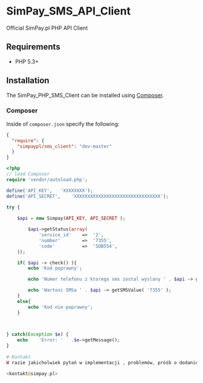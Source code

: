 # SimPay_SMS_API_Client
Official SimPay.pl PHP API Client 

## Requirements
* PHP 5.3+

## Installation

The SimPay_PHP_SMS_Client can be installed using [Composer](https://packagist.org/packages/simpaypl/sms_client).

### Composer

Inside of `composer.json` specify the following:

``` json
{
  "require": {
    "simpaypl/sms_client": "dev-master"
  }
}
```

``` php
<?php
// load Composer
require 'vendor/autoload.php';

define('API_KEY', 	'XXXXXXXX');
define('API_SECRET', 	'XXXXXXXXXXXXXXXXXXXXXXXXXXXXXXXX');

try {
	
	$api = new Simpay(API_KEY, API_SECRET );

    	$api->getStatus(array(
			'service_id' 	=>	'2',							
			'number'		=>	'7355',
			'code'			=>	'5DB554',						
	));

	if( $api -> check() ){
		echo 'Kod poprawny';

		echo 'Numer telefonu z ktorego sms zostal wyslany ' . $api -> getSMSNumberFrom();

		echo 'Wartosc SMSa ' . $api -> getSMSValue( '7355' );
	}
	else{
		echo 'Kod nie poprawny';
	}


	
} catch(Exception $e) {
	echo	'Error:	'	.$e->getMessage();
}
	
# Kontakt
W razie jakicholwiek pytań w implementacji , problemów, próśb o dodanie funkcjonalności zachęcamy do kontaktu poprzez:

<kontakt@simpay.pl>
